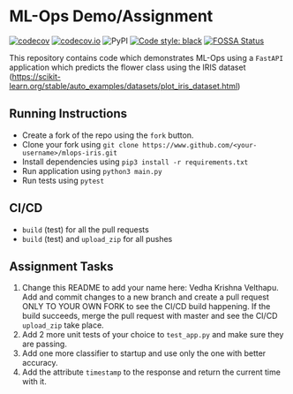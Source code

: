 # ML-Ops Demo/Assignment

[![codecov](https://codecov.io/gh/Vedha286/mlops-iris/branch/master/graph/badge.svg?token=df7645a3-31e5-400e-95a9-6c7e256c703f)](https://codecov.io/gh/Vedha286/mlops-iris)
[![codecov.io](https://codecov.io/github/codecov/codecov-python/coverage.svg?branch=master)](https://codecov.io/github/codecov/codecov-python)
![PyPI](https://img.shields.io/pypi/v/codecov)
[![Code style: black](https://img.shields.io/badge/code%20style-black-000000.svg)](https://github.com/psf/black)
[![FOSSA Status](https://app.fossa.com/api/projects/git%2Bgithub.com%2Fcodecov%2Fcodecov-python.svg?type=shield)](https://app.fossa.com/projects/git%2Bgithub.com%2Fcodecov%2Fcodecov-python?ref=badge_shield)

This repository contains code which demonstrates ML-Ops using a `FastAPI` application which predicts the flower class using the IRIS dataset (https://scikit-learn.org/stable/auto_examples/datasets/plot_iris_dataset.html)

## Running Instructions

- Create a fork of the repo using the `fork` button.
- Clone your fork using `git clone https://www.github.com/<your-username>/mlops-iris.git`
- Install dependencies using `pip3 install -r requirements.txt`
- Run application using `python3 main.py`
- Run tests using `pytest`

## CI/CD

- `build` (test) for all the pull requests
- `build` (test) and `upload_zip` for all pushes

## Assignment Tasks

1. Change this README to add your name here: Vedha Krishna Velthapu. Add and commit changes to a new branch and create a pull request ONLY TO YOUR OWN FORK to see the CI/CD build happening. If the build succeeds, merge the pull request with master and see the CI/CD `upload_zip` take place.
2. Add 2 more unit tests of your choice to `test_app.py` and make sure they are passing.
3. Add one more classifier to startup and use only the one with better accuracy.
4. Add the attribute `timestamp` to the response and return the current time with it.
